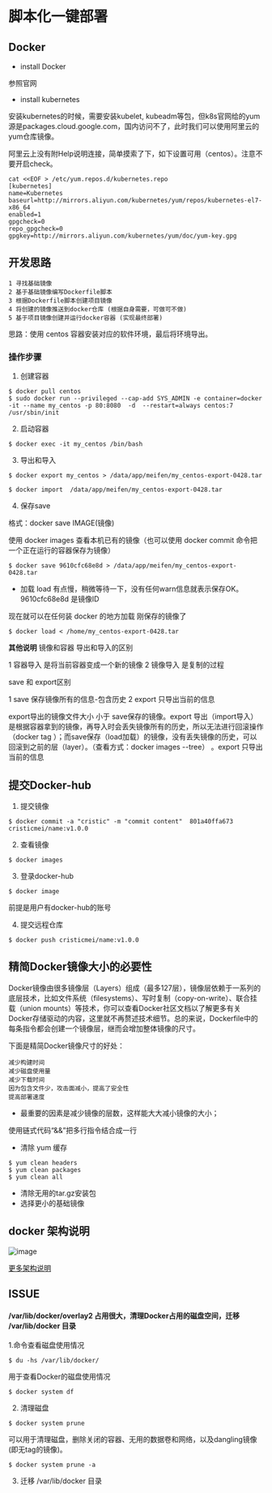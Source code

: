 # 脚本化一键部署
## Docker
- install Docker

参照官网

- install kubernetes

安装kubernetes的时候，需要安装kubelet, kubeadm等包，但k8s官网给的yum源是packages.cloud.google.com，国内访问不了，此时我们可以使用阿里云的yum仓库镜像。


阿里云上没有附Help说明连接，简单摸索了下，如下设置可用（centos）。注意不要开启check。
```
cat <<EOF > /etc/yum.repos.d/kubernetes.repo
[kubernetes]
name=Kubernetes
baseurl=http://mirrors.aliyun.com/kubernetes/yum/repos/kubernetes-el7-x86_64
enabled=1
gpgcheck=0
repo_gpgcheck=0
gpgkey=http://mirrors.aliyun.com/kubernetes/yum/doc/yum-key.gpg
```



##  开发思路
```
1 寻找基础镜像
2 基于基础镜像编写Dockerfile脚本
3 根据Dockerfile脚本创建项目镜像
4 将创建的镜像推送到docker仓库 (根据自身需要，可做可不做)
5 基于项目镜像创建并运行docker容器 (实现最终部署)
```

思路：使用 centos 容器安装对应的软件环境，最后将环境导出。

### 操作步骤

1.  创建容器
```
$ docker pull centos    
$ sudo docker run --privileged --cap-add SYS_ADMIN -e container=docker -it --name my_centos -p 80:8080  -d  --restart=always centos:7 /usr/sbin/init 
```

2.  启动容器
```
$ docker exec -it my_centos /bin/bash
```

3.  导出和导入
```
$ docker export my_centos > /data/app/meifen/my_centos-export-0428.tar

$ docker import  /data/app/meifen/my_centos-export-0428.tar

```

4.  保存save 

格式：docker save IMAGE(镜像)

使用 docker images 查看本机已有的镜像（也可以使用 docker commit <CONTAIN-ID> <IMAGE-NAME>命令把一个正在运行的容器保存为镜像）
        
```
$ docker save 9610cfc68e8d > /data/app/meifen/my_centos-export-0428.tar
```
- 加载 load
有点慢，稍微等待一下，没有任何warn信息就表示保存OK。9610cfc68e8d 是镜像ID
 

现在就可以在任何装 docker 的地方加载 刚保存的镜像了

```
$ docker load < /home/my_centos-export-0428.tar
```


**其他说明**
镜像和容器 导出和导入的区别

1 容器导入 是将当前容器变成一个新的镜像
2 镜像导入 是复制的过程

save 和 export区别

1 save 保存镜像所有的信息-包含历史
2 export 只导出当前的信息

export导出的镜像文件大小  小于 save保存的镜像。export 导出（import导入）是根据容器拿到的镜像，再导入时会丢失镜像所有的历史，所以无法进行回滚操作（docker tag <LAYER ID> <IMAGE NAME>）；而save保存（load加载）的镜像，没有丢失镜像的历史，可以回滚到之前的层（layer）。（查看方式：docker images --tree） 。export 只导出当前的信息

## 提交Docker-hub
1. 提交镜像
```
$ docker commit -a "cristic" -m "commit content"  801a40ffa673  cristicmei/name:v1.0.0
```

2. 查看镜像
```
$ docker images
```
3. 登录docker-hub
```
$ docker image
```
前提是用户有docker-hub的账号

4. 提交远程仓库
```
$ docker push cristicmei/name:v1.0.0
```
## 精简Docker镜像大小的必要性

Docker镜像由很多镜像层（Layers）组成（最多127层），镜像层依赖于一系列的底层技术，比如文件系统（filesystems）、写时复制（copy-on-write）、联合挂载（union mounts）等技术，你可以查看Docker社区文档以了解更多有关Docker存储驱动的内容，这里就不再赘述技术细节。总的来说，Dockerfile中的每条指令都会创建一个镜像层，继而会增加整体镜像的尺寸。

下面是精简Docker镜像尺寸的好处：
```
减少构建时间
减少磁盘使用量
减少下载时间
因为包含文件少，攻击面减小，提高了安全性
提高部署速度
```

- 最重要的因素是减少镜像的层数，这样能大大减小镜像的大小；

使用链式代码“&&”把多行指令结合成一行

- 清除 yum 缓存
```
$ yum clean headers
$ yum clean packages
$ yum clean all
```

- 清除无用的tar.gz安装包
- 选择更小的基础镜像

## docker 架构说明
![image](https://www.hi-linux.com/img/linux/docker-arch1.jpg)

[更多架构说明](https://www.hi-linux.com/posts/13732.html)




##  ISSUE

#### /var/lib/docker/overlay2 占用很大，清理Docker占用的磁盘空间，迁移 /var/lib/docker 目录

1.命令查看磁盘使用情况
```
$ du -hs /var/lib/docker/ 
```

用于查看Docker的磁盘使用情况
```
$ docker system df

```


2. 清理磁盘

```
$ docker system prune 
```
可以用于清理磁盘，删除关闭的容器、无用的数据卷和网络，以及dangling镜像(即无tag的镜像)。

```
$ docker system prune -a
```

3. 迁移 /var/lib/docker 目录


